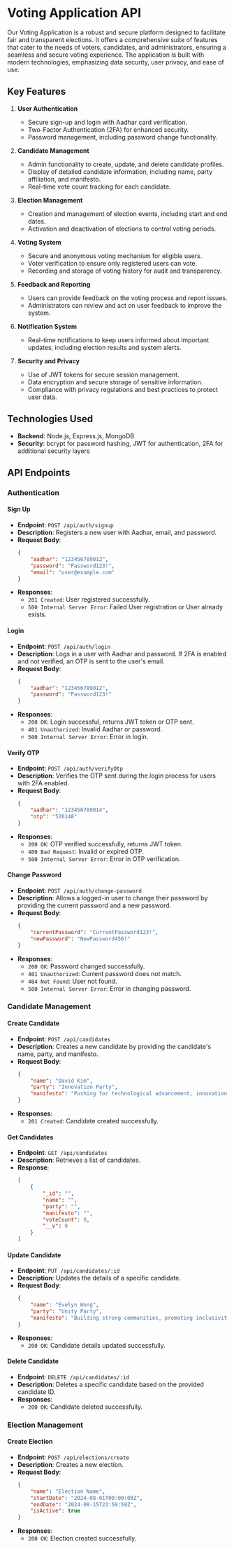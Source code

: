 # Voting Application API

Our Voting Application is a robust and secure platform designed to facilitate fair and transparent elections. It offers a comprehensive suite of features that cater to the needs of voters, candidates, and administrators, ensuring a seamless and secure voting experience. The application is built with modern technologies, emphasizing data security, user privacy, and ease of use.

## Key Features

1. **User Authentication**
   - Secure sign-up and login with Aadhar card verification.
   - Two-Factor Authentication (2FA) for enhanced security.
   - Password management, including password change functionality.

2. **Candidate Management**
   - Admin functionality to create, update, and delete candidate profiles.
   - Display of detailed candidate information, including name, party affiliation, and manifesto.
   - Real-time vote count tracking for each candidate.

3. **Election Management**
   - Creation and management of election events, including start and end dates.
   - Activation and deactivation of elections to control voting periods.

4. **Voting System**
   - Secure and anonymous voting mechanism for eligible users.
   - Voter verification to ensure only registered users can vote.
   - Recording and storage of voting history for audit and transparency.

5. **Feedback and Reporting**
   - Users can provide feedback on the voting process and report issues.
   - Administrators can review and act on user feedback to improve the system.

6. **Notification System**
   - Real-time notifications to keep users informed about important updates, including election results and system alerts.

7. **Security and Privacy**
   - Use of JWT tokens for secure session management.
   - Data encryption and secure storage of sensitive information.
   - Compliance with privacy regulations and best practices to protect user data.

## Technologies Used

- **Backend**: Node.js, Express.js, MongoDB
- **Security**: bcrypt for password hashing, JWT for authentication, 2FA for additional security layers

## API Endpoints

### Authentication

#### Sign Up
- **Endpoint**: `POST /api/auth/signup`
- **Description**: Registers a new user with Aadhar, email, and password.
- **Request Body**:
    ```json
    {
        "aadhar": "123456789012",
        "password": "Password123!",
        "email": "user@example.com"
    }
    ```
- **Responses**:
    - `201 Created`: User registered successfully.
    - `500 Internal Server Error`: Failed User registration or User already exists.

#### Login
- **Endpoint**: `POST /api/auth/login`
- **Description**: Logs in a user with Aadhar and password. If 2FA is enabled and not verified, an OTP is sent to the user's email.
- **Request Body**:
    ```json
    {
        "aadhar": "123456789012",
        "password": "Password123!"
    }
    ```
- **Responses**:
    - `200 OK`: Login successful, returns JWT token or OTP sent.
    - `401 Unauthorized`: Invalid Aadhar or password.
    - `500 Internal Server Error`: Error in login.

#### Verify OTP
- **Endpoint**: `POST /api/auth/verifyOtp`
- **Description**: Verifies the OTP sent during the login process for users with 2FA enabled.
- **Request Body**:
    ```json
    {
        "aadhar": "123456789014",
        "otp": "526148"
    }
    ```
- **Responses**:
    - `200 OK`: OTP verified successfully, returns JWT token.
    - `400 Bad Request`: Invalid or expired OTP.
    - `500 Internal Server Error`: Error in OTP verification.

#### Change Password
- **Endpoint**: `POST /api/auth/change-password`
- **Description**: Allows a logged-in user to change their password by providing the current password and a new password.
- **Request Body**:
    ```json
    {
        "currentPassword": "CurrentPassword123!",
        "newPassword": "NewPassword456!"
    }
    ```
- **Responses**:
    - `200 OK`: Password changed successfully.
    - `401 Unauthorized`: Current password does not match.
    - `404 Not Found`: User not found.
    - `500 Internal Server Error`: Error in changing password.

### Candidate Management

#### Create Candidate
- **Endpoint**: `POST /api/candidates`
- **Description**: Creates a new candidate by providing the candidate's name, party, and manifesto.
- **Request Body**:
    ```json
    {
        "name": "David Kim",
        "party": "Innovation Party",
        "manifesto": "Pushing for technological advancement, innovation in public services, and modern infrastructure."
    }
    ```
- **Responses**:
    - `201 Created`: Candidate created successfully.

#### Get Candidates
- **Endpoint**: `GET /api/candidates`
- **Description**: Retrieves a list of candidates.
- **Response**:
    ```json
    [
        {
            "_id": "",
            "name": "",
            "party": "",
            "manifesto": "",
            "voteCount": 0,
            "__v": 0
        }
    ]
    ```

#### Update Candidate
- **Endpoint**: `PUT /api/candidates/:id`
- **Description**: Updates the details of a specific candidate.
- **Request Body**:
    ```json
    {
        "name": "Evelyn Wong",
        "party": "Unity Party",
        "manifesto": "Building strong communities, promoting inclusivity, and ensuring equal opportunities for all."
    }
    ```
- **Responses**:
    - `200 OK`: Candidate details updated successfully.

#### Delete Candidate
- **Endpoint**: `DELETE /api/candidates/:id`
- **Description**: Deletes a specific candidate based on the provided candidate ID.
- **Responses**:
    - `200 OK`: Candidate deleted successfully.

### Election Management

#### Create Election
- **Endpoint**: `POST /api/elections/create`
- **Description**: Creates a new election.
- **Request Body**:
    ```json
    {
        "name": "Election Name",
        "startDate": "2024-08-01T00:00:00Z",
        "endDate": "2024-08-15T23:59:59Z",
        "isActive": true
    }
    ```
- **Responses**:
    - `200 OK`: Election created successfully.
